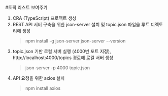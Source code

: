 #토픽 리스트 보여주기

1. CRA (TypeScript) 프로젝트 생성
2. REST API 서버 구축을 위한 json-server 설치 및 topic.json 파일을 루트 디렉토리에 생성
   > npm install -g json-server
   > json-server --version
3. topic.json 기반 로컬 서버 실행 (4000번 포트 지정), http://localhost:4000/topics 경로에 로컬 서버 생성
   > json-server -p 4000 topic.json
4. API 요청을 위한 axios 설치
   > npm install axios
